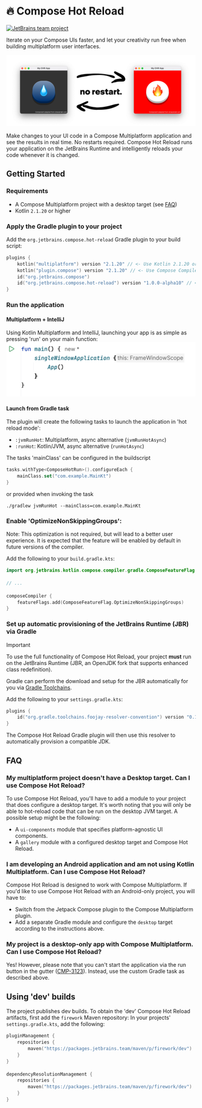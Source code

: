# 🔥 Compose Hot Reload

[![JetBrains team project](https://jb.gg/badges/incubator.svg)](https://confluence.jetbrains.com/display/ALL/JetBrains+on+GitHub)

Iterate on your Compose UIs faster, and let your creativity run free when building multiplatform user interfaces.

<picture>
  <source media="(prefers-color-scheme: dark)" srcset="./readme-assets/banner_dark.png">
  <img alt="Text changing depending on mode. Light: 'So light!' Dark: 'So dark!'" src="./readme-assets/banner_light.png">
</picture>

Make changes to your UI code in a Compose Multiplatform application and see the results in real time. 
No restarts required.
Compose Hot Reload runs your application on the JetBrains Runtime 
and intelligently reloads your code whenever it is changed.

## Getting Started

### Requirements
- A Compose Multiplatform project with a desktop target (see [FAQ](#faq))
- Kotlin `2.1.20` or higher

### Apply the Gradle plugin to your project

Add the `org.jetbrains.compose.hot-reload` Gradle plugin to your build script:

```kotlin
plugins {
    kotlin("multiplatform") version "2.1.20" // <- Use Kotlin 2.1.20 or higher!
    kotlin("plugin.compose") version "2.1.20" // <- Use Compose Compiler Plugin 2.1.20 or higher!
    id("org.jetbrains.compose")
    id("org.jetbrains.compose.hot-reload") version "1.0.0-alpha10" // <- add this additionally
}
```

### Run the application
#### Multiplatform + IntelliJ
Using Kotlin Multiplatform and IntelliJ, launching your app is as simple as pressing 'run' on your main function:
<img alt="IntelliJ Run Gutter" src="./readme-assets/run-gutter.png">

#### Launch from Gradle task
The plugin will create the following tasks to launch the application in 'hot reload mode':
- `:jvmRunHot`: Multiplatform, async alternative (`jvmRunHotAsync`)
- `:runHot`: Kotlin/JVM, async alternative (`runHotAsync`)

The tasks 'mainClass' can be configured in the buildscript
```kotlin
tasks.withType<ComposeHotRun>().configureEach {
    mainClass.set("com.example.MainKt")
}
```

or provided when invoking the task
```shell
./gradlew jvmRunHot --mainClass=com.example.MainKt
```

### Enable 'OptimizeNonSkippingGroups':
Note: This optimization is not required, but will lead to a better user experience.
It is expected that the feature will be enabled by default in future versions of the compiler.

Add the following to your `build.gradle.kts`:

```kotlin
import org.jetbrains.kotlin.compose.compiler.gradle.ComposeFeatureFlag

// ...

composeCompiler {
    featureFlags.add(ComposeFeatureFlag.OptimizeNonSkippingGroups)
}
```

### Set up automatic provisioning of the JetBrains Runtime (JBR) via Gradle

> [!IMPORTANT]  
> To use the full functionality of Compose Hot Reload, your project **must** run on the JetBrains Runtime (JBR, an OpenJDK fork that supports enhanced class redefinition).

Gradle can perform the download and setup for the JBR automatically for you via [Gradle Toolchains](https://github.com/gradle/foojay-toolchains).

Add the following to your `settings.gradle.kts`:
```kotlin
plugins {
    id("org.gradle.toolchains.foojay-resolver-convention") version "0.10.0"
}
```
The Compose Hot Reload Gradle plugin will then use this resolver to automatically provision a compatible JDK.


## FAQ

### My multiplatform project doesn't have a Desktop target. Can I use Compose Hot Reload?

To use Compose Hot Reload, you'll have to add a module to your project that does configure a desktop target. It's worth noting that you will only be able to hot-reload code that can be run on the desktop JVM target. A possible setup might be the following:
- A `ui-components` module that specifies platform-agnostic UI components.
- A `gallery` module with a configured desktop target and Compose Hot Reload.

### I am developing an Android application and am not using Kotlin Multiplatform. Can I use Compose Hot Reload?

Compose Hot Reload is designed to work with Compose Multiplatform. If you'd like to use Compose Hot Reload with an Android-only project, you will have to:

- Switch from the Jetpack Compose plugin to the Compose Multiplatform plugin.
- Add a separate Gradle module and configure the `desktop` target according to the instructions above.

### My project is a desktop-only app with Compose Multiplatform. Can I use Compose Hot Reload?

Yes! However, please note that you can't start the application via the run button in the gutter ([CMP-3123](https://youtrack.jetbrains.com/issue/CMP-3123)). Instead, use the custom Gradle task as described above.


## Using 'dev' builds
The project publishes dev builds. To obtain the 'dev' Compose Hot Reload artifacts, first add the `firework` Maven repository:
In your projects' `settings.gradle.kts`, add the following:

```kotlin
pluginManagement {
    repositories {
        maven("https://packages.jetbrains.team/maven/p/firework/dev")
    }
}

dependencyResolutionManagement {
    repositories {
        maven("https://packages.jetbrains.team/maven/p/firework/dev")
    }
}

```
